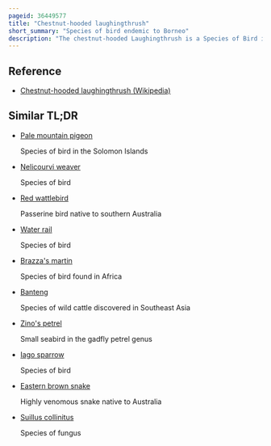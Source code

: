 ```yaml
---
pageid: 36449577
title: "Chestnut-hooded laughingthrush"
short_summary: "Species of bird endemic to Borneo"
description: "The chestnut-hooded Laughingthrush is a Species of Bird in the laughingthrush Family leiothrichidae endemic to borneo. It was characterized in 1879 by the british Ornithologist Richard Bowdler Sharpe as a distinct Species and was subsequently considered a Subspecies of the chestnut-capped Laughingthrush until 2007 when it was again elevated to Species Status by the Ornithologists craig Rob. It is 22–24 cm long, with a chestnut brown head and chin, with grey feathering on the top of the head. Upperparts and the Side of the Neck are slaty-grey with a long white Wing Patch. The Throat Breast and upper belly are dull yellowish Brown with Purer Grey Flanks and a reddish brown Vent in the lower belly and thighs. It has a yellow Half Eye ring behind and below the Eye and the Tail has a blackish Tip. Both Sexes look alike while Juveniles are duller than Adults."
---
```


## Reference

- [Chestnut-hooded laughingthrush (Wikipedia)](https://en.wikipedia.org/?curid=36449577)

## Similar TL;DR

- [Pale mountain pigeon](/tldr/en/pale-mountain-pigeon)

  Species of bird in the Solomon Islands

- [Nelicourvi weaver](/tldr/en/nelicourvi-weaver)

  Species of bird

- [Red wattlebird](/tldr/en/red-wattlebird)

  Passerine bird native to southern Australia

- [Water rail](/tldr/en/water-rail)

  Species of bird

- [Brazza's martin](/tldr/en/brazzas-martin)

  Species of bird found in Africa

- [Banteng](/tldr/en/banteng)

  Species of wild cattle discovered in Southeast Asia

- [Zino's petrel](/tldr/en/zinos-petrel)

  Small seabird in the gadfly petrel genus

- [Iago sparrow](/tldr/en/iago-sparrow)

  Species of bird

- [Eastern brown snake](/tldr/en/eastern-brown-snake)

  Highly venomous snake native to Australia

- [Suillus collinitus](/tldr/en/suillus-collinitus)

  Species of fungus
